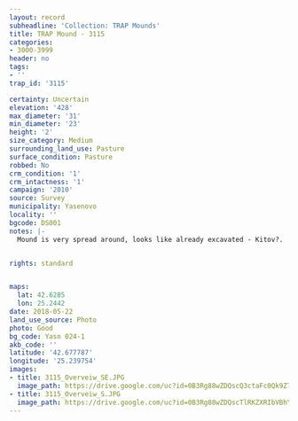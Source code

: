 ```yaml
---
layout: record
subheadline: 'Collection: TRAP Mounds'
title: TRAP Mound - 3115
categories:
- 3000-3999
header: no
tags:
- ''
trap_id: '3115'

certainty: Uncertain
elevation: '428'
max_diameter: '31'
min_diameter: '23'
height: '2'
size_category: Medium
surrounding_land_use: Pasture
surface_condition: Pasture
robbed: No
crm_condition: '1'
crm_intactness: '1'
campaign: '2010'
source: Survey
municipality: Yasenovo
locality: ''
bgcode: DS001
notes: |-
  Mound is very spread around, looks like already excavated - Kitov?.


rights: standard


maps:
  lat: 42.6285
  lon: 25.2442
date: 2018-05-22
land_use_source: Photo
photo: Good
bg_code: Yasn 024-1
akb_code: ''
latitude: '42.677787'
longitude: '25.239754'
images:
- title: 3115_Overveiw_SE.JPG
  image_path: https://drive.google.com/uc?id=0B3Rg88wZDQscQ3ctaFc0Qk9ZTVE
- title: 3115_Overveiw_S.JPG
  image_path: https://drive.google.com/uc?id=0B3Rg88wZDQscTlRKZXRIbVBhYTg
---
```


